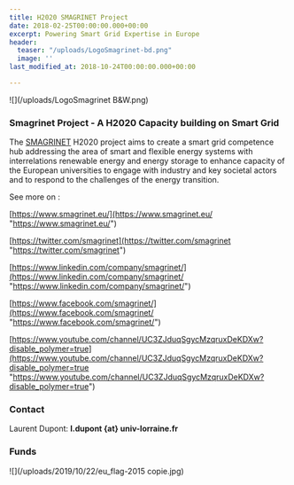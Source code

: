 ```yaml
---
title: H2020 SMAGRINET Project
date: 2018-02-25T00:00:00.000+00:00
excerpt: Powering Smart Grid Expertise in Europe
header:
  teaser: "/uploads/LogoSmagrinet-bd.png"
  image: ''
last_modified_at: 2018-10-24T00:00:00.000+00:00

---
```

![](/uploads/LogoSmagrinet B&W.png)

### Smagrinet Project - A H2020 Capacity building on Smart Grid

The [SMAGRINET](https://www.smagrinet.eu/) H2020 project aims to create a smart grid competence hub addressing the area of smart and flexible energy systems with interrelations renewable energy and energy storage to enhance capacity of the European universities to engage with industry and key societal actors and to respond to the challenges of the energy transition.

See more on :

[https://www.smagrinet.eu/](https://www.smagrinet.eu/ "https://www.smagrinet.eu/")

[https://twitter.com/smagrinet](https://twitter.com/smagrinet "https://twitter.com/smagrinet")

[https://www.linkedin.com/company/smagrinet/](https://www.linkedin.com/company/smagrinet/ "https://www.linkedin.com/company/smagrinet/")

[https://www.facebook.com/smagrinet/](https://www.facebook.com/smagrinet/ "https://www.facebook.com/smagrinet/")

[https://www.youtube.com/channel/UC3ZJduqSgycMzqruxDeKDXw?disable_polymer=true](https://www.youtube.com/channel/UC3ZJduqSgycMzqruxDeKDXw?disable_polymer=true "https://www.youtube.com/channel/UC3ZJduqSgycMzqruxDeKDXw?disable_polymer=true")

### Contact

Laurent Dupont: **l.dupont {at} univ-lorraine.fr**

### Funds

![](/uploads/2019/10/22/eu_flag-2015 copie.jpg) 